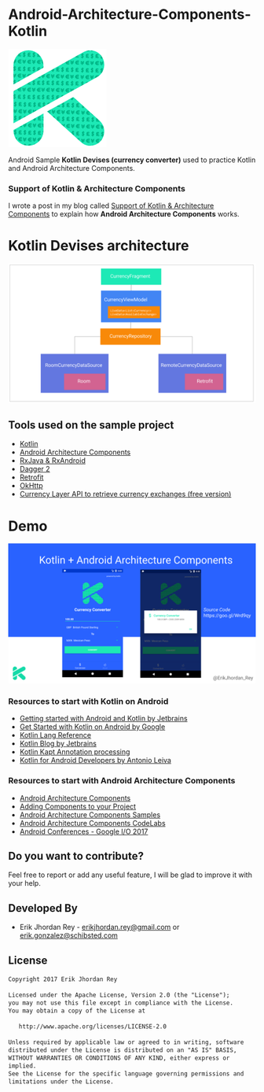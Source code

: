  # Android-Architecture-Components-Kotlin
 
 ![](/app/src/main/res/drawable/kotlin_currency.png)

Android Sample **Kotlin Devises (currency converter)** used to practice Kotlin and Android Architecture Components.

### Support of Kotlin & Architecture Components

I wrote a post in my blog called [Support of Kotlin & Architecture Components](https://erikcaffrey.github.io/ANDROID-kotlin-arch-components/) to explain how **Android Architecture Components** works.


# Kotlin Devises architecture
![](./art/currency-arch.png)


Tools used on the sample project
------------------------------------
* [Kotlin][6]
* [Android Architecture Components][1]
* [RxJava & RxAndroid][2]
* [Dagger 2][3]
* [Retrofit][4]
* [OkHttp][5]
* [Currency Layer API to retrieve currency exchanges (free version)][7]



[1]: https://developer.android.com/topic/libraries/architecture/adding-components.html
[2]: https://github.com/ReactiveX/RxAndroid
[3]: https://github.com/google/dagger
[4]: https://github.com/square/retrofit
[5]: https://github.com/square/okhttp
[6]: https://kotlinlang.org/
[7]: https://currencylayer.com/



# Demo
![](./art/demo.png)



### Resources to start with Kotlin on Android

* [Getting started with Android and Kotlin by Jetbrains][9]
* [Get Started with Kotlin on Android by Google][10]
* [Kotlin Lang Reference][11]
* [Kotlin Blog by Jetbrains][12]
* [Kotlin Kapt Annotation processing][13]
* [Kotlin for Android Developers by Antonio Leiva][13]

 [9]: https://kotlinlang.org/docs/tutorials/kotlin-android.html
[10]: https://developer.android.com/kotlin/get-started.html
[11]: https://kotlinlang.org/docs/reference/
[12]: https://blog.jetbrains.com/kotlin/
[13]: https://kotlinlang.org/docs/reference/kapt.html
[14]: https://antonioleiva.com/kotlin-android-developers-book/



### Resources to start with Android Architecture Components 

* [Android Architecture Components][20]
* [Adding Components to your Project][21]
* [Android Architecture Components Samples][22]
* [Android Architecture Components CodeLabs][23]
* [Android Conferences - Google I/O 2017][24]

[20]: https://developer.android.com/topic/libraries/architecture/index.html
[21]: https://developer.android.com/topic/libraries/architecture/adding-components.html
[22]: https://github.com/googlesamples/android-architecture-components
[23]: https://codelabs.developers.google.com/?cat=Android
[24]: https://www.youtube.com/results?search_query=google+I%2FO+android+components

Do you want to contribute?
--------------------------

Feel free to report or add any useful feature, I will be glad to improve it with your help.

Developed By
------------

* Erik Jhordan Rey  - <erikjhordan.rey@gmail.com> or <erik.gonzalez@schibsted.com>

License
-------

    Copyright 2017 Erik Jhordan Rey

    Licensed under the Apache License, Version 2.0 (the "License");
    you may not use this file except in compliance with the License.
    You may obtain a copy of the License at

       http://www.apache.org/licenses/LICENSE-2.0

    Unless required by applicable law or agreed to in writing, software
    distributed under the License is distributed on an "AS IS" BASIS,
    WITHOUT WARRANTIES OR CONDITIONS OF ANY KIND, either express or implied.
    See the License for the specific language governing permissions and
    limitations under the License.

